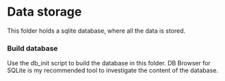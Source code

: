 # Data storage
This folder holds a sqlite database, where all the data is stored. 

### Build database
Use the db_init script to build the database in this folder. 
DB Browser for SQLite is my recommended tool to investigate 
the content of the database.
